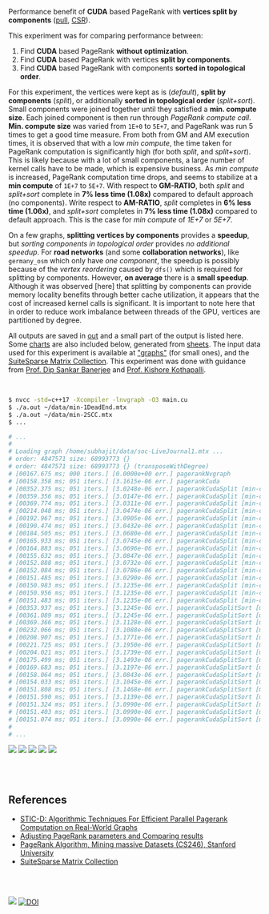 Performance benefit of **CUDA** based PageRank with **vertices split by**
**components** ([pull], [CSR]).

This experiment was for comparing performance between:
1. Find **CUDA** based PageRank **without optimization**.
2. Find **CUDA** based PageRank with vertices **split by components**.
3. Find **CUDA** based PageRank with components **sorted in topological order**.

For this experiment, the vertices were kept as is (*default*), **split by
components** (*split*), or additionally **sorted in topological order**
(*split+sort*). Small components were joined together until they satisfied a
**min. compute size**. Each joined component is then run through *PageRank
compute call*. **Min. compute size** was varied from `1E+0` to `5E+7`, and
PageRank was run 5 times to get a good time measure. From both from GM and AM
execution times, it is observed that with a low *min compute*, the time taken
for PageRank computation is significantly high (for both *split*, and
*split+sort*). This is likely because with a lot of small components, a large
number of kernel calls have to be made, which is expensive business. As *min
compute* is increased, PageRank computation time drops, and seems to stabilize
at a **min compute** of `1E+7` to `5E+7`. With respect to **GM-RATIO**, both
*split* and *split+sort* complete in **7% less time (1.08x)** compared to
default approach (no components). Write respect to **AM-RATIO**, *split*
completes in **6% less time (1.06x)**, and *split+sort* completes in **7% less
time (1.08x)** compared to default approach. This is the case for *min compute*
of *1E+7* or *5E+7*.

On a few graphs, **splitting vertices by components** provides a **speedup**,
but *sorting components in topological order* provides *no additional speedup*.
For **road networks** (and some **collaboration networks**), like `germany_osm`
which only have *one component*, the speedup is possibly because of the *vertex
reordering* caused by `dfs()` which is required for splitting by components.
However, **on average** there is a **small speedup**. Although it was observed
[here] that splitting by components can provide memory locality benefits through
better cache utilization, it appears that the cost of increased kernel calls is
significant. It is important to note here that in order to reduce work imbalance
between threads of the GPU, vertices are partitioned by degree.

All outputs are saved in [out](out/) and a small part of the output is listed
here. Some [charts] are also included below, generated from [sheets]. The input
data used for this experiment is available at ["graphs"] (for small ones), and
the [SuiteSparse Matrix Collection]. This experiment was done with guidance
from [Prof. Dip Sankar Banerjee] and [Prof. Kishore Kothapalli].

<br>

```bash
$ nvcc -std=c++17 -Xcompiler -lnvgraph -O3 main.cu
$ ./a.out ~/data/min-1DeadEnd.mtx
$ ./a.out ~/data/min-2SCC.mtx
$ ...

# ...
#
# Loading graph /home/subhajit/data/soc-LiveJournal1.mtx ...
# order: 4847571 size: 68993773 {}
# order: 4847571 size: 68993773 {} (transposeWithDegree)
# [00167.675 ms; 000 iters.] [0.0000e+00 err.] pagerankNvgraph
# [00158.358 ms; 051 iters.] [3.1615e-06 err.] pagerankCuda
# [00352.375 ms; 051 iters.] [3.0248e-06 err.] pagerankCudaSplit [min-compute=1]
# [00359.356 ms; 051 iters.] [3.0147e-06 err.] pagerankCudaSplit [min-compute=5]
# [00369.774 ms; 051 iters.] [3.0311e-06 err.] pagerankCudaSplit [min-compute=10]
# [00214.048 ms; 051 iters.] [3.0474e-06 err.] pagerankCudaSplit [min-compute=50]
# [00192.967 ms; 051 iters.] [3.0905e-06 err.] pagerankCudaSplit [min-compute=100]
# [00190.474 ms; 051 iters.] [3.0432e-06 err.] pagerankCudaSplit [min-compute=500]
# [00184.505 ms; 051 iters.] [3.0680e-06 err.] pagerankCudaSplit [min-compute=1000]
# [00165.933 ms; 051 iters.] [3.0745e-06 err.] pagerankCudaSplit [min-compute=5000]
# [00164.883 ms; 051 iters.] [3.0696e-06 err.] pagerankCudaSplit [min-compute=10000]
# [00155.632 ms; 051 iters.] [3.0847e-06 err.] pagerankCudaSplit [min-compute=50000]
# [00152.888 ms; 051 iters.] [3.0732e-06 err.] pagerankCudaSplit [min-compute=100000]
# [00152.084 ms; 051 iters.] [3.0786e-06 err.] pagerankCudaSplit [min-compute=500000]
# [00151.485 ms; 051 iters.] [3.0290e-06 err.] pagerankCudaSplit [min-compute=1000000]
# [00150.983 ms; 051 iters.] [3.1235e-06 err.] pagerankCudaSplit [min-compute=5000000]
# [00150.956 ms; 051 iters.] [3.1235e-06 err.] pagerankCudaSplit [min-compute=10000000]
# [00151.483 ms; 051 iters.] [3.1235e-06 err.] pagerankCudaSplit [min-compute=50000000]
# [00353.937 ms; 051 iters.] [3.1245e-06 err.] pagerankCudaSplitSort [min-compute=1]
# [00361.089 ms; 051 iters.] [3.1245e-06 err.] pagerankCudaSplitSort [min-compute=5]
# [00369.366 ms; 051 iters.] [3.1128e-06 err.] pagerankCudaSplitSort [min-compute=10]
# [00232.066 ms; 051 iters.] [3.1088e-06 err.] pagerankCudaSplitSort [min-compute=50]
# [00208.907 ms; 051 iters.] [3.1771e-06 err.] pagerankCudaSplitSort [min-compute=100]
# [00221.725 ms; 051 iters.] [3.1950e-06 err.] pagerankCudaSplitSort [min-compute=500]
# [00204.021 ms; 051 iters.] [3.1739e-06 err.] pagerankCudaSplitSort [min-compute=1000]
# [00175.499 ms; 051 iters.] [3.1493e-06 err.] pagerankCudaSplitSort [min-compute=5000]
# [00169.683 ms; 051 iters.] [3.1197e-06 err.] pagerankCudaSplitSort [min-compute=10000]
# [00158.064 ms; 051 iters.] [3.0843e-06 err.] pagerankCudaSplitSort [min-compute=50000]
# [00154.033 ms; 051 iters.] [3.1045e-06 err.] pagerankCudaSplitSort [min-compute=100000]
# [00151.808 ms; 051 iters.] [3.1468e-06 err.] pagerankCudaSplitSort [min-compute=500000]
# [00151.590 ms; 051 iters.] [3.1139e-06 err.] pagerankCudaSplitSort [min-compute=1000000]
# [00151.324 ms; 051 iters.] [3.0990e-06 err.] pagerankCudaSplitSort [min-compute=5000000]
# [00151.403 ms; 051 iters.] [3.0990e-06 err.] pagerankCudaSplitSort [min-compute=10000000]
# [00151.074 ms; 051 iters.] [3.0990e-06 err.] pagerankCudaSplitSort [min-compute=50000000]
#
# ...
```

[![](https://i.imgur.com/ln3gWSI.gif)][sheetp]
[![](https://i.imgur.com/01SMSvK.png)][sheetp]
[![](https://i.imgur.com/oPzKwJH.png)][sheetp]
[![](https://i.imgur.com/G5yaIo5.png)][sheetp]
[![](https://i.imgur.com/JUiwhFb.png)][sheetp]

<br>
<br>


## References

- [STIC-D: Algorithmic Techniques For Efficient Parallel Pagerank Computation on Real-World Graphs](https://gist.github.com/wolfram77/bb09968cc0e592583c4b180243697d5a)
- [Adjusting PageRank parameters and Comparing results](https://arxiv.org/abs/2108.02997)
- [PageRank Algorithm, Mining massive Datasets (CS246), Stanford University](https://www.youtube.com/watch?v=ke9g8hB0MEo)
- [SuiteSparse Matrix Collection]

<br>
<br>

[![](https://i.imgur.com/TSKFNzd.png)](https://www.youtube.com/watch?v=eVvonVlbcFg)
[![DOI](https://zenodo.org/badge/381743698.svg)](https://zenodo.org/badge/latestdoi/381743698)

[Prof. Dip Sankar Banerjee]: https://sites.google.com/site/dipsankarban/
[Prof. Kishore Kothapalli]: https://www.iiit.ac.in/people/faculty/kkishore/
[SuiteSparse Matrix Collection]: https://sparse.tamu.edu
["graphs"]: https://github.com/puzzlef/graphs
[pull]: https://github.com/puzzlef/pagerank-push-vs-pull
[CSR]: https://github.com/puzzlef/pagerank-class-vs-csr
[charts]: https://photos.app.goo.gl/yVYQcTfbXNejWYjD9
[sheets]: https://docs.google.com/spreadsheets/d/11jNXOQ7ytr4HoFOAD69vjhaU5i3IM2ZmnvPwq5cB_OM/edit?usp=sharing
[sheetp]: https://docs.google.com/spreadsheets/d/e/2PACX-1vSj76IE-B0H56eOvb_MTal8gVAzfYTv_7YpCmmi6B3UplO62Y8Q6NY4fJWq7RBg-IcQ_Dc0CA8kqPuH/pubhtml
